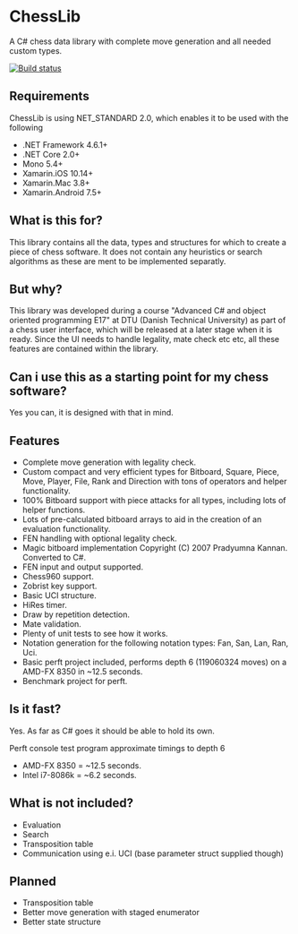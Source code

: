 # ChessLib
A C# chess data library with complete move generation and all needed custom types.

[![Build status](https://ci.appveyor.com/api/projects/status/6dksl8dsq5s1n2uv/branch/master?svg=true)](https://ci.appveyor.com/project/rudzen/chesslib/branch/master)

## Requirements

ChessLib is using NET_STANDARD 2.0, which enables it to be used with the following

* .NET Framework 4.6.1+
* .NET Core 2.0+
* Mono 5.4+
* Xamarin.iOS 10.14+
* Xamarin.Mac 3.8+
* Xamarin.Android 7.5+

## What is this for?

This library contains all the data, types and structures for which to create a piece of
chess software. It does not contain any heuristics or search algorithms as these
are ment to be implemented separatly.

## But why?

This library was developed during a course "Advanced C# and object oriented programming E17" at DTU (Danish Technical University) as part of a chess user interface, which will be released at a later stage when it is ready.
Since the UI needs to handle legality, mate check etc etc, all these features are contained within the library.

## Can i use this as a starting point for my chess software?

Yes you can, it is designed with that in mind.

## Features

* Complete move generation with legality check.
* Custom compact and very efficient types for Bitboard, Square, Piece, Move, Player, File, Rank and Direction with tons of operators and helper functionality.
* 100% Bitboard support with piece attacks for all types, including lots of helper functions.
* Lots of pre-calculated bitboard arrays to aid in the creation of an evaluation functionality.
* FEN handling with optional legality check.
* Magic bitboard implementation Copyright (C) 2007 Pradyumna Kannan. Converted to C#.
* FEN input and output supported.
* Chess960 support.
* Zobrist key support.
* Basic UCI structure.
* HiRes timer.
* Draw by repetition detection.
* Mate validation.
* Plenty of unit tests to see how it works.
* Notation generation for the following notation types: Fan, San, Lan, Ran, Uci.
* Basic perft project included, performs depth 6 (119060324 moves) on a AMD-FX 8350 in ~12.5 seconds.
* Benchmark project for perft.

## Is it fast?

Yes. As far as C# goes it should be able to hold its own.

Perft console test program approximate timings to depth 6

* AMD-FX 8350 = ~12.5 seconds.
* Intel i7-8086k = ~6.2 seconds.

## What is not included?

* Evaluation
* Search
* Transposition table
* Communication using e.i. UCI (base parameter struct supplied though)

## Planned

* Transposition table
* Better move generation with staged enumerator
* Better state structure
